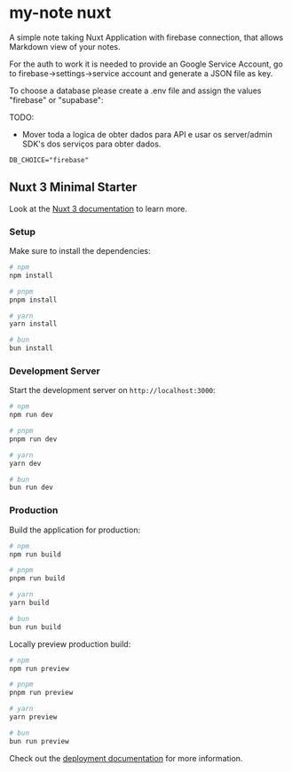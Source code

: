 # my-note nuxt

A simple note taking Nuxt Application with firebase connection, that allows Markdown view of your notes.

For the auth to work it is needed to provide an Google Service Account, go to firebase->settings->service account and
generate a JSON file as key.

To choose a database please create a .env file and assign the values "firebase" or "supabase":

TODO:

- Mover toda a logica de obter dados para API e usar os server/admin SDK's dos serviços para obter dados.

```angular2html
DB_CHOICE="firebase"
```

## Nuxt 3 Minimal Starter

Look at the [Nuxt 3 documentation](https://nuxt.com/docs/getting-started/introduction) to learn more.

### Setup

Make sure to install the dependencies:

```bash
# npm
npm install

# pnpm
pnpm install

# yarn
yarn install

# bun
bun install
```

### Development Server

Start the development server on `http://localhost:3000`:

```bash
# npm
npm run dev

# pnpm
pnpm run dev

# yarn
yarn dev

# bun
bun run dev
```

### Production

Build the application for production:

```bash
# npm
npm run build

# pnpm
pnpm run build

# yarn
yarn build

# bun
bun run build
```

Locally preview production build:

```bash
# npm
npm run preview

# pnpm
pnpm run preview

# yarn
yarn preview

# bun
bun run preview
```

Check out the [deployment documentation](https://nuxt.com/docs/getting-started/deployment) for more information.
